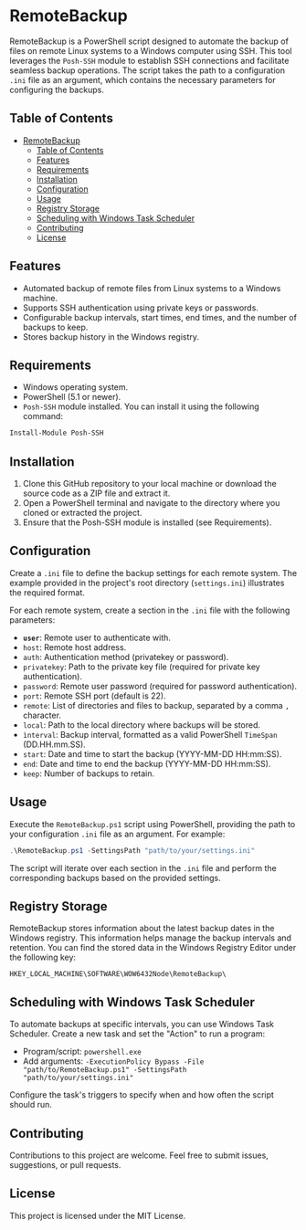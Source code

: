 # RemoteBackup

RemoteBackup is a PowerShell script designed to automate the backup of files on remote Linux systems to a Windows computer using SSH. This tool leverages the `Posh-SSH` module to establish SSH connections and facilitate seamless backup operations. The script takes the path to a configuration `.ini` file as an argument, which contains the necessary parameters for configuring the backups.

## Table of Contents

- [RemoteBackup](#remotebackup)
  - [Table of Contents](#table-of-contents)
  - [Features](#features)
  - [Requirements](#requirements)
  - [Installation](#installation)
  - [Configuration](#configuration)
  - [Usage](#usage)
  - [Registry Storage](#registry-storage)
  - [Scheduling with Windows Task Scheduler](#scheduling-with-windows-task-scheduler)
  - [Contributing](#contributing)
  - [License](#license)

## Features

- Automated backup of remote files from Linux systems to a Windows machine.
- Supports SSH authentication using private keys or passwords.
- Configurable backup intervals, start times, end times, and the number of backups to keep.
- Stores backup history in the Windows registry.

## Requirements

- Windows operating system.
- PowerShell (5.1 or newer).
- `Posh-SSH` module installed. You can install it using the following command:
```powershell
Install-Module Posh-SSH
```

## Installation

1. Clone this GitHub repository to your local machine or download the source code as a ZIP file and extract it.
2. Open a PowerShell terminal and navigate to the directory where you cloned or extracted the project.
3. Ensure that the Posh-SSH module is installed (see Requirements).

## Configuration

Create a `.ini` file to define the backup settings for each remote system. The example provided in the project's root directory (`settings.ini`) illustrates the required format.

For each remote system, create a section in the `.ini` file with the following parameters:

- **`user`**: Remote user to authenticate with.
- `host`: Remote host address.
- `auth`: Authentication method (privatekey or password).
- `privatekey`: Path to the private key file (required for private key authentication).
- `password`: Remote user password (required for password authentication).
- `port`: Remote SSH port (default is 22).
- `remote`: List of directories and files to backup, separated by a comma `,` character.
- `local`: Path to the local directory where backups will be stored.
- `ìnterval`: Backup interval, formatted as a valid PowerShell `TimeSpan` (DD.HH.mm.SS).
- `start`: Date and time to start the backup (YYYY-MM-DD HH:mm:SS).
- `end`: Date and time to end the backup (YYYY-MM-DD HH:mm:SS).
- `keep`: Number of backups to retain.

## Usage

Execute the `RemoteBackup.ps1` script using PowerShell, providing the path to your configuration `.ini` file as an argument. For example:

```powershell
.\RemoteBackup.ps1 -SettingsPath "path/to/your/settings.ini"
```
The script will iterate over each section in the `.ini` file and perform the corresponding backups based on the provided settings.

## Registry Storage

RemoteBackup stores information about the latest backup dates in the Windows registry. This information helps manage the backup intervals and retention. You can find the stored data in the Windows Registry Editor under the following key:

```
HKEY_LOCAL_MACHINE\SOFTWARE\WOW6432Node\RemoteBackup\
```
## Scheduling with Windows Task Scheduler

To automate backups at specific intervals, you can use Windows Task Scheduler. Create a new task and set the "Action" to run a program:

- Program/script: `powershell.exe`
- Add arguments: `-ExecutionPolicy Bypass -File "path/to/RemoteBackup.ps1" -SettingsPath "path/to/your/settings.ini"`

Configure the task's triggers to specify when and how often the script should run.

## Contributing

Contributions to this project are welcome. Feel free to submit issues, suggestions, or pull requests.

## License

This project is licensed under the MIT License.